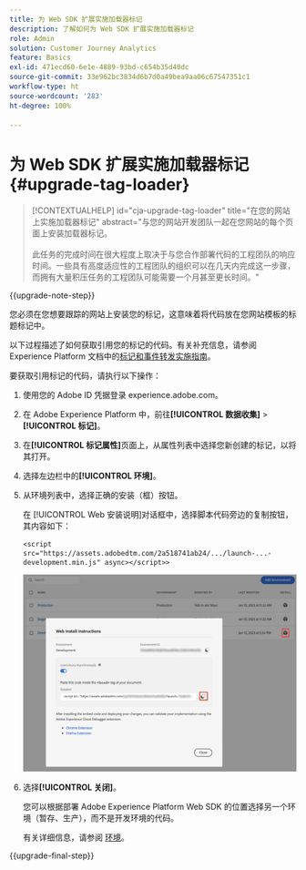 ```yaml
---
title: 为 Web SDK 扩展实施加载器标记
description: 了解如何为 Web SDK 扩展实施加载器标记
role: Admin
solution: Customer Journey Analytics
feature: Basics
exl-id: 471ecd60-6e1e-4889-93bd-c654b35d40dc
source-git-commit: 33e962bc3834d6b7d0a49bea9aa06c67547351c1
workflow-type: ht
source-wordcount: '283'
ht-degree: 100%

---
```


# 为 Web SDK 扩展实施加载器标记 {#upgrade-tag-loader}

<!-- markdownlint-disable MD034 -->

>[!CONTEXTUALHELP]
>id="cja-upgrade-tag-loader"
>title="在您的网站上实施加载器标记"
>abstract="与您的网站开发团队一起在您网站的每个页面上安装加载器标记。<br><br>此任务的完成时间在很大程度上取决于与您合作部署代码的工程团队的响应时间。一些具有高度适应性的工程团队的组织可以在几天内完成这一步骤，而拥有大量积压任务的工程团队可能需要一个月甚至更长时间。"

<!-- markdownlint-enable MD034 -->

{{upgrade-note-step}}

您必须在您想要跟踪的网站上安装您的标记，这意味着将代码放在您网站模板的标题标记中。

以下过程描述了如何获取引用您的标记的代码。有关补充信息，请参阅 Experience Platform 文档中的[标记和事件转发实施指南](https://experienceleague.adobe.com/zh-hans/docs/experience-platform/tags/get-started/implementation-guides)。

要获取引用标记的代码，请执行以下操作：

1. 使用您的 Adobe ID 凭据登录 experience.adobe.com。

1. 在 Adobe Experience Platform 中，前往&#x200B;**[!UICONTROL 数据收集]** > **[!UICONTROL 标记]**。

1. 在&#x200B;**[!UICONTROL 标记属性]**&#x200B;页面上，从属性列表中选择您新创建的标记，以将其打开。

1. 选择左边栏中的&#x200B;**[!UICONTROL 环境]**。

1. 从环境列表中，选择正确的安装（框）按钮。

   在 [!UICONTROL Web 安装说明]对话框中，选择脚本代码旁边的复制按钮，其内容如下：

   ```
   <script src="https://assets.adobedtm.com/2a518741ab24/.../launch-...-development.min.js" async></script>>
   ```

   ![环境](assets/environment.png)

1. 选择&#x200B;**[!UICONTROL 关闭]**。

   您可以根据部署 Adobe Experience Platform Web SDK 的位置选择另一个环境（暂存、生产），而不是开发环境的代码。

   有关详细信息，请参阅 [环境](https://experienceleague.adobe.com/docs/experience-platform/tags/publish/environments/environments.html?lang=zh-Hans&)。

{{upgrade-final-step}}

